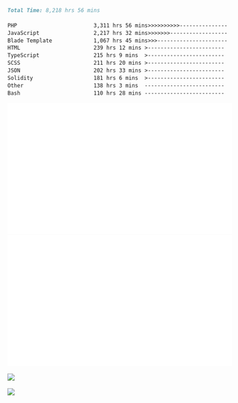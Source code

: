 <!--START_SECTION:waka-->

```markdown
Total Time: 8,218 hrs 56 mins

PHP                        3,311 hrs 56 mins>>>>>>>>>>---------------   39.63 %
JavaScript                 2,217 hrs 32 mins>>>>>>>------------------   26.54 %
Blade Template             1,067 hrs 45 mins>>>----------------------   12.78 %
HTML                       239 hrs 12 mins >------------------------   02.86 %
TypeScript                 215 hrs 9 mins  >------------------------   02.57 %
SCSS                       211 hrs 20 mins >------------------------   02.53 %
JSON                       202 hrs 33 mins >------------------------   02.42 %
Solidity                   181 hrs 6 mins  >------------------------   02.17 %
Other                      138 hrs 3 mins  -------------------------   01.65 %
Bash                       110 hrs 28 mins -------------------------   01.32 %
```

<!--END_SECTION:waka-->

![](https://raw.githubusercontent.com/DrMaxis/github-stats-transparent/output/generated/overview.svg)
![](https://raw.githubusercontent.com/DrMaxis/github-stats-transparent/output/generated/languages.svg)

![](https://git-readme-stats-drmaxis-projects.vercel.app/api?username=drmaxis&show_icons=true&theme=outrun&count_private=true&show=reviews,discussions_started,discussions_answered,prs_merged,prs_merged_percentage&custom_title=2024%20Github%20Rank)
 
<a href="https://count.getloli.com/"><img src="https://count.getloli.com/get/@:maxis-the-alchemist?theme=rule34"></a>
<!-- https://count.getloli.com/get/@alchemist?theme=rule34 -->
<br>
